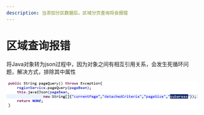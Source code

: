 ```yaml
---
description: 当添加分区数据后，区域分页查询将会报错
---
```


# 区域查询报错

将Java对象转为json过程中，因为对象之间有相互引用关系，会发生死循环问题，解决方式，排除其中属性

![](../../../../../.gitbook/assets/image%20%28117%29.png)

